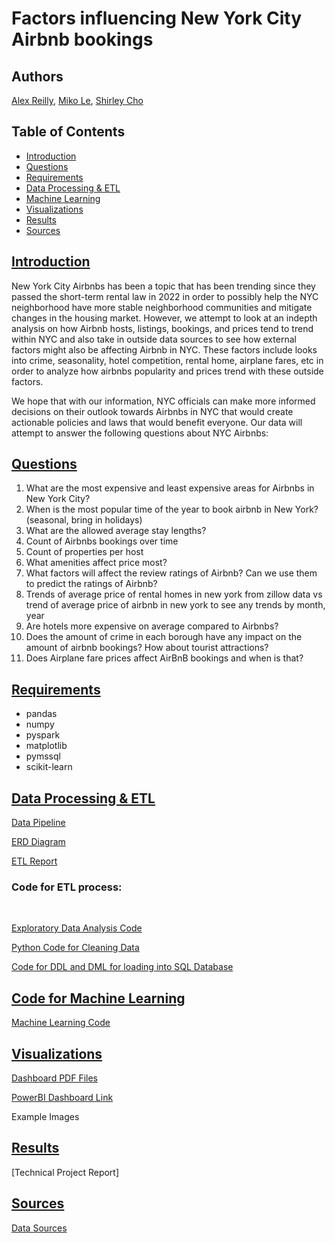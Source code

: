 # Factors influencing New York City Airbnb bookings 
## Authors
[Alex Reilly](https://github.com/reilly-alex), [Miko Le](https://github.com/miko-le), [Shirley Cho](https://github.com/snowwly)

## Table of Contents
- [Introduction](#introduction)
- [Questions](#questions)
- [Requirements](#requirements)
- [Data Processing & ETL](#data-processing--etl)
- [Machine Learning](#code-for-machine-learning)
- [Visualizations](#visualizations)
- [Results](#results)
- [Sources](#sources)

## [Introduction](#table-of-contents)

New York City Airbnbs has been a topic that has been trending since they passed the short-term rental law in 2022 in order to possibly help the NYC neighborhood have more stable neighborhood communities and mitigate changes in the housing market. However, we attempt to look at an indepth analysis on how Airbnb hosts, listings, bookings, and prices tend to trend within NYC and also take in outside data sources to see how external factors might also be affecting Airbnb in NYC. These factors include looks into crime, seasonality, hotel competition, rental home, airplane fares, etc in order to analyze how airbnbs popularity and prices trend with these outside factors. 

We hope that with our information, NYC officials can make more informed decisions on their outlook towards Airbnbs in NYC that would create actionable policies and laws that would benefit everyone. Our data will attempt to answer the following questions about NYC Airbnbs:

## [Questions](#table-of-contents)
1. What are the most expensive and least expensive areas for Airbnbs in New York City? 
2. When is the most popular time of the year to book airbnb in New York? (seasonal, bring in holidays)
3. What are the allowed average stay lengths?
4. Count of Airbnbs bookings over time
5. Count of properties per host
6. What amenities affect price most?
7. What factors will affect the review ratings of Airbnb? Can we use them to predict the ratings of Airbnb?
8. Trends of average price of rental homes in new york from zillow data vs trend of average price of airbnb in new york to see any trends by month, year
9. Are hotels more expensive on average compared to Airbnbs?
10. Does the amount of crime in each borough have any impact on the amount of airbnb bookings? How about tourist attractions? 
11. Does Airplane fare prices affect AirBnB bookings and when is that?


## [Requirements](#table-of-contents)
- pandas
- numpy
- pyspark
- matplotlib
- pymssql
- scikit-learn

## [Data Processing & ETL](#table-of-contents)

[Data Pipeline](https://github.com/snowwly/DataCapstone_Group3/blob/main/Project_Specifications/DataPlatform.pdf)

[ERD Diagram](https://github.com/snowwly/DataCapstone_Group3/blob/main/Project_Specifications/ERD.pdf)

[ETL Report](https://github.com/snowwly/DataCapstone_Group3/blob/main/Project_Specifications/ETLReport.pdf)

### Code for ETL process:
<br>

[Exploratory Data Analysis Code](https://github.com/snowwly/DataCapstone_Group3/tree/main/EDA)

[Python Code for Cleaning Data](https://github.com/snowwly/DataCapstone_Group3/tree/main/Code)

[Code for DDL and DML for loading into SQL Database](https://github.com/snowwly/DataCapstone_Group3/tree/main/SQLDB)

## [Code for Machine Learning](#table-of-contents)

[Machine Learning Code](https://github.com/snowwly/DataCapstone_Group3/tree/main/Machine_Learning)


## [Visualizations](#table-of-contents)

[Dashboard PDF Files](https://github.com/snowwly/DataCapstone_Group3/blob/main/Project_Specifications/Dashboard.pdf)

[PowerBI Dashboard Link](https://app.powerbi.com/groups/9cd692c1-cde9-402d-8d1f-884c5c68117f/list)

Example Images


## [Results](#table-of-contents)
[Technical Project Report]

## [Sources](#table-of-contents)
[Data Sources](https://github.com/snowwly/DataCapstone_Group3/blob/main/Project_Specifications/Data_Sources.pdf)







